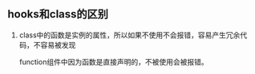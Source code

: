 ## hooks和class的区别



1. class中的函数是实例的属性，所以如果不使用不会报错，容易产生冗余代码，不容易被发现

   function组件中因为函数是直接声明的，不被使用会被报错。
